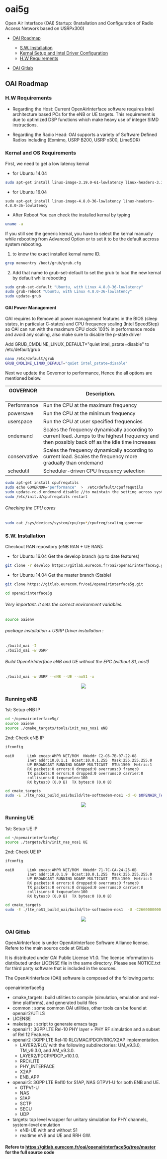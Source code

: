 # oai5g
Open Air Interface (OAI) Startup: (Installation and Configuration of Radio Access Network based on USRPx300)


*   [OAI Roadmap](#OAI)

	*	[S.W. Installation](#S.W.)
	*	[Kernal Setup and Intel Driver Configuration](#kernal)
    *   [H.W Requirements](#H.W.)
*   [OAI Gitlab](#REF)


<h2 id="OAI">OAI Roadmap</h2>

<h3 id="H.W.">H.W Requirements</h3>

- Regarding the Host: Current OpenAirInterface software requires Intel architecture based PCs for the eNB or UE targets. This requirement is due to optimized DSP functions which make heavy use of integer SIMD instructions.

- Regarding the Radio Head: OAI supports a variety of Software Defined Radios including (Exmimo, USRP B200, USRP x300, LimeSDR)

<h3 id="kernal">Kernal and OS Requirements</h3>

First, we need to get a low latency kernal
- for Ubuntu 14.04
```bash
sudo apt-get install linux-image-3.19.0-61-lowlatency linux-headers-3.19.0-61-lowlatency
```
- for Ubuntu 16.04
```
sudo apt-get install linux-image-4.8.0-36-lowlatency linux-headers-4.8.0-36-lowlatency
```
- After Reboot You can check the installed kernal by typing
```bash
uname -a
``` 
If you still see the generic kernal, you have to select the kernal manually while rebooting from Advanced Option
or to set it to be the default accross system rebooting.
1. to know the exact installed kernal name ID.
```bash 
grep menuentry /boot/grub/grub.cfg
```
2. Add that name to grub-set-default to set the grub to load the new kernal by default while rebooting
```bash 
sudo grub-set-default "Ubuntu, with Linux 4.8.0-36-lowlatency"
sudo grub-reboot "Ubuntu, with Linux 4.8.0-36-lowlatency"
sudo update-grub
``` 
#### OAI Power Management
OAI requires to Remove all power management features in the BIOS (sleep states, in particular C-states) and CPU frequency scaling (Intel SpeedStep) so OAI can run with the maximum CPU clock 100% in performance mode and avoid  any scaling, also make sure to disable the p-state driver 

Add GRUB_CMDLINE_LINUX_DEFAULT="quiet intel_pstate=disable" to /etc/default/grub
```bash
nano /etc/default/grub
GRUB_CMDLINE_LINUX_DEFAULT="quiet intel_pstate=disable"
```
Next we update the Governor to performance, Hence the all options are mentioned below.

| GOVERNOR      | Description.  |
| ------------- | ------------- |
| Performance   | Run the CPU at the maximum frequency 		 |
| powersave     | Run the CPU at the minimum frequency  	 |
| userspace 	| Run the CPU at user specified frequencies 	 |
| ondemand 	| Scales the frequency dynamically according to current load. Jumps to the highest frequency and then possibly back off as the idle time increases | 
| conservative  | Scales the frequency dynamically according to current load. Scales the frequency more gradually than ondemand |
| schedutil	|Scheduler-driven CPU frequency selection|



```bash
sudo apt-get install cpufrequtils
sudo echo GOVERNOR="performance"  >  /etc/default/cpufrequtils
sudo update-rc.d ondemand disable //to maintain the setting across system reboot
sudo /etc/init.d/cpufrequtils restart 
```
###### Checking the CPU cores
```bash
sudo cat /sys/devices/system/cpu/cpu*/cpufreq/scaling_governor
```

<h3 id="S.W.">S.W. Installation</h3>

Checkout RAN repository (eNB RAN + UE RAN):
- for Ubuntu 16.04 Get the develop branch (up to date features)
```bash
git clone -r develop https://gitlab.eurecom.fr/oai/openairinterface5g.git
```
- for Ubuntu 14.04 Get the master branch (Stable)
```bash
git clone https://gitlab.eurecom.fr/oai/openairinterface5g.git
```

```bash
cd openairinterface5g
```

###### Very important. It sets the correct environment variables. 
```bash
source oaienv
```
###### package installation + USRP Driver installation :
```bash
./build_oai -I
./build_oai -w USRP
```
###### Build OpenAirInterface eNB and UE without the EPC (without S1, nos1) 
```bash
./build_oai -w USRP --eNB --UE --noS1 -x
```

<p align="center">
  <img src="https://github.com/astro7x/oai5g/blob/master/img/RAN_noS1.png?raw=true"/>
</p>


### Running eNB

1st: Setup eNB IP
```bash
cd ~/openairinterface5g/
source oaienv
source ./cmake_targets/tools/init_nas_nos1 eNB
```
2nd: Check eNB IP

```bash
ifconfig 
```

```
oai0      Link encap:AMPR NET/ROM  HWaddr C2-C6-7B-07-22-08 
          inet addr:10.0.1.1  Bcast:10.0.1.255  Mask:255.255.255.0
          UP BROADCAST RUNNING NOARP MULTICAST  MTU:1500  Metric:1
          RX packets:0 errors:0 dropped:0 overruns:0 frame:0
          TX packets:0 errors:0 dropped:0 overruns:0 carrier:0
          collisions:0 txqueuelen:100 
          RX bytes:0 (0.0 B)  TX bytes:0 (0.0 B)

```


```bash
cd cmake_targets
sudo -E ./lte_noS1_build_oai/build/lte-softmodem-nos1 -d -O $OPENAIR_TARGETS/PROJECTS/GENERIC-LTE-EPC/CONF/enb.band7.tm1.usrpb210.conf 2>&1 | tee ENB.log
```
<p align="center">
  <img src="https://github.com/astro7x/oai5g/blob/master/img/eNB0.png?raw=true"/>
</p>



### Running UE

1st: Setup UE IP
```bash
cd ~/openairinterface5g/
source ./targets/bin/init_nas_nos1 UE
```

2nd: Check UE IP

```bash
ifconfig 
```

```
oai0      Link encap:AMPR NET/ROM  HWaddr 71-7C-CA-24-25-0B
          inet addr:10.0.1.9  Bcast:10.0.1.255  Mask:255.255.255.0
          UP BROADCAST RUNNING NOARP MULTICAST  MTU:1500  Metric:1
          RX packets:0 errors:0 dropped:0 overruns:0 frame:0
          TX packets:0 errors:0 dropped:0 overruns:0 carrier:0
          collisions:0 txqueuelen:100 
          RX bytes:0 (0.0 B)  TX bytes:0 (0.0 B)
```

```bash
cd cmake_targets
sudo -E ./lte_noS1_build_oai/build/lte-softmodem-nos1  -U -C2660000000 -r25 --ue-scan-carrier --ue-txgain 90 --ue-rxgain 115 -d >&1 | tee UE.log
```

<p align="center">
  <img src="https://github.com/astro7x/oai5g/blob/master/img/UE0.png?raw=true"/>
</p>


<h3 id="REF">OAI Gitlab</h3>

OpenAirInterface is under OpenAirInterface Software Alliance license.
Refere to the main source code at GitLab

It is distributed under OAI Public License V1.0. 
The license information is distributed under LICENSE file in the same directory.
Please see NOTICE.txt for third party software that is included in the sources.

The OpenAirInterface (OAI) software is composed of the following parts: 

openairinterface5g
- cmake_targets: build utilities to compile (simulation, emulation and real-time platforms), and generated build files
- common : some common OAI utilities, other tools can be found at openair2/UTILS
- LICENSE
- maketags : script to generate emacs tags
- openair1 : 3GPP LTE Rel-10 PHY layer + PHY RF simulation and a subset of Rel 12 Features.
- openair2 :3GPP LTE Rel-10 RLC/MAC/PDCP/RRC/X2AP implementation. 
    - LAYER2/RLC/ with the following subdirectories: UM_v9.3.0, TM_v9.3.0, and AM_v9.3.0. 
    - LAYER2/PDCP/PDCP_v10.1.0. 
    - RRC/LITE
    - PHY_INTERFACE
    - X2AP
    - ENB_APP 
- openair3: 3GPP LTE Rel10 for S1AP, NAS GTPV1-U for both ENB and UE.
    - GTPV1-U
    - NAS 
    - S1AP
    - SCTP
    - SECU
    - UDP
- targets: top level wrapper for unitary simulation for PHY channels, system-level emulation 
   - eNB-UE with and without S1
   - realtime eNB and UE and RRH GW.

#### Refere to https://gitlab.eurecom.fr/oai/openairinterface5g/tree/master for the full source code


